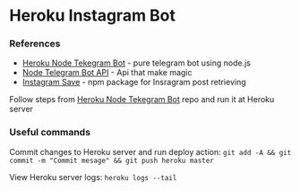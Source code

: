 # Heroku Instagram Bot

### References

* [Heroku Node Tekegram Bot](https://github.com/volodymyrlut/heroku-node-telegram-bot) - pure telegram bot using node.js
* [Node Telegram Bot API](https://github.com/yagop/node-telegram-bot-api/blob/master/doc/tutorials.md) - Api that make magic
* [Instagram Save](https://www.npmjs.com/package/instagram-save) - npm package for Insragram post retrieving

Follow steps from [Heroku Node Tekegram Bot](https://github.com/volodymyrlut/heroku-node-telegram-bot) repo and run it at Heroku server

### Useful commands

Commit changes to Heroku server and run deploy action:
``
git add -A && git commit -m "Commit mesage" && git push heroku master
``

View Heroku server logs:
``
heroku logs --tail
``